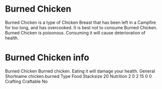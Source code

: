 # Burned Chicken

Burned Chicken is a type of Chicken Breast that has been left in a Campfire for too long, and has overcooked. It is best not to consume Burned Chicken.
Burned Chicken is poisonous. Consuming it will cause deterioration of health.
# Burned Chicken info

Burned Chicken
Burned chicken. Eating it will damage your health.
General
Shortname
chicken.burned
Type
Food
Stacksize
20
Nutrition
 2
 0
 2
 15
 0
 0
Crafting
Craftable
No
